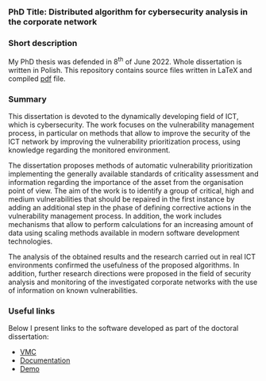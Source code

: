 ### PhD Title: Distributed algorithm for cybersecurity analysis in the corporate network

### Short description
My PhD thesis was defended in 8<sup>th</sup> of June 2022. Whole dissertation is written in Polish.
This repository contains source files written in LaTeX and compiled [pdf](https://github.com/mwalkowski/PhD-thesis/blob/main/Rozprawa_Doktorska.pdf) file.

### Summary
This dissertation is devoted to the dynamically developing field of ICT, which is cybersecurity. The work focuses on the vulnerability management process, in particular on methods that allow to improve the security of the ICT network by improving the vulnerability prioritization process, using knowledge regarding the monitored environment.

The dissertation proposes methods of automatic vulnerability prioritization implementing the   generally available standards of criticality assessment and information regarding the importance of the asset from the organisation point of view. The aim of the work is to identify a group of critical, high and medium vulnerabilities that should be repaired in the first instance by adding an additional step in the phase of defining corrective actions in the vulnerability management process. In addition, the work includes mechanisms that allow to perform calculations for an increasing amount of data using scaling methods available in modern software development technologies.

The analysis of the obtained results and the research carried out in real ICT environments confirmed the usefulness of the proposed algorithms. In addition, further research directions were proposed in the field of security analysis and monitoring of the investigated corporate networks with the use of information on known vulnerabilities.

### Useful links
Below I present links to the software developed as part of the doctoral dissertation:
* [VMC](https://github.com/DSecureMe/vmc)
* [Documentation](https://github.com/DSecureMe/vmc-docs)
* [Demo](https://github.com/DSecureMe/vmc-demo)
